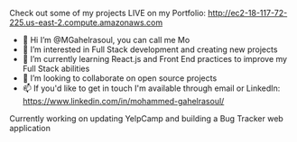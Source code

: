 Check out some of my projects LIVE on my Portfolio: http://ec2-18-117-72-225.us-east-2.compute.amazonaws.com

- 👋 Hi I’m @MGahelrasoul, you can call me Mo
- 👀 I’m interested in Full Stack development and creating new projects
- 🌱 I’m currently learning React.js and Front End practices to improve my Full Stack abilities
- 💞️ I’m looking to collaborate on open source projects
- 📫 If you'd like to get in touch I'm available through email or LinkedIn:
  https://www.linkedin.com/in/mohammed-gahelrasoul/

Currently working on updating YelpCamp and building a Bug Tracker web application
